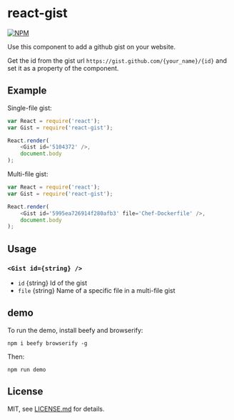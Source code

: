 # react-gist

[![NPM](https://nodei.co/npm/react-gist.png)](https://nodei.co/npm/react-gist/)

Use this component to add a github gist on your website.

Get the id from the gist url `https://gist.github.com/{your_name}/{id}` and set it as a property of the component.

## Example

Single-file gist:

```js
var React = require('react');
var Gist = require('react-gist');

React.render(
    <Gist id='5104372' />,
    document.body
);
```

Multi-file gist:

```js
var React = require('react');
var Gist = require('react-gist');

React.render(
    <Gist id='5995ea726914f280afb3' file='Chef-Dockerfile' />,
    document.body
);
```

## Usage

### `<Gist id={string} />`

- `id` {string} Id of the gist
- `file` {string} Name of a specific file in a multi-file gist

## demo

To run the demo, install beefy and browserify:

`npm i beefy browserify -g`

Then:

`npm run demo`

## License

MIT, see [LICENSE.md](http://github.com/tleunen/react-gist/blob/master/LICENSE.md) for details.